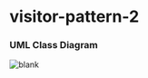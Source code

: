 # visitor-pattern-2

### UML Class Diagram
![blank](https://github.com/user-attachments/assets/2926eb9f-d2cc-4da5-8bbf-6bf8fe2b7cf8)
